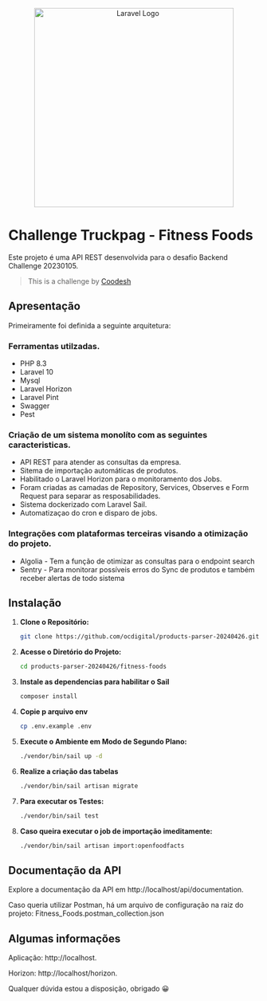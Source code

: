 <p align="center"><a href="https://laravel.com" target="_blank"><img src="https://raw.githubusercontent.com/laravel/art/master/logo-lockup/5%20SVG/2%20CMYK/1%20Full%20Color/laravel-logolockup-cmyk-red.svg" width="400" alt="Laravel Logo"></a></p>

# Challenge Truckpag - Fitness Foods

Este projeto é uma API REST desenvolvida para o desafio Backend Challenge 20230105.

>  This is a challenge by [Coodesh](https://coodesh.com/)


## Apresentação

Primeiramente foi definida a seguinte arquitetura:

### Ferramentas utilzadas.
* PHP 8.3
* Laravel 10
* Mysql
* Laravel Horizon
* Laravel Pint
* Swagger
* Pest

### Criação de um sistema monolíto com as seguintes caracteristicas.
* API REST para atender as consultas da empresa.
* Sitema de importação automáticas de produtos.
* Habilitado o Laravel Horizon para o monitoramento dos Jobs.
* Foram criadas as camadas de Repository, Services, Observes e Form Request para separar as resposabilidades.
* Sistema dockerizado com Laravel Sail.
* Automatizaçao do cron e disparo de jobs.

### Integrações com plataformas terceiras visando a otimização do projeto.
* Algolia - Tem a função de otimizar as consultas para o endpoint search
* Sentry - Para monitorar possíveis erros do Sync de produtos e também receber alertas de todo sistema



## Instalação

1. **Clone o Repositório:**
    ```bash
    git clone https://github.com/ocdigital/products-parser-20240426.git
    ```

2. **Acesse o Diretório do Projeto:**
    ```bash
    cd products-parser-20240426/fitness-foods
    ```

3. **Instale as dependencias para habilitar o Sail**
    ```bash
    composer install

    ```
4. **Copie p arquivo env**
    ```bash
    cp .env.example .env
    ```

5. **Execute o Ambiente em Modo de Segundo Plano:**
    ```bash
    ./vendor/bin/sail up -d
    ```

6. **Realize a criação das tabelas**
    ```bash
    ./vendor/bin/sail artisan migrate
    ```

7. **Para executar os Testes:**
    ```bash
    ./vendor/bin/sail test
    ```

7. **Caso queira executar o job de importação imeditamente:**
    ```bash
    ./vendor/bin/sail artisan import:openfoodfacts
    ```

## Documentação da API

Explore a documentação da API em http://localhost/api/documentation.

Caso queria utilizar Postman, há um arquivo de configuração na raiz do projeto: Fitness_Foods.postman_collection.json

## Algumas informações

Aplicação: http://localhost.

Horizon: http://localhost/horizon.

Qualquer dúvida estou a disposição, obrigado 😀
